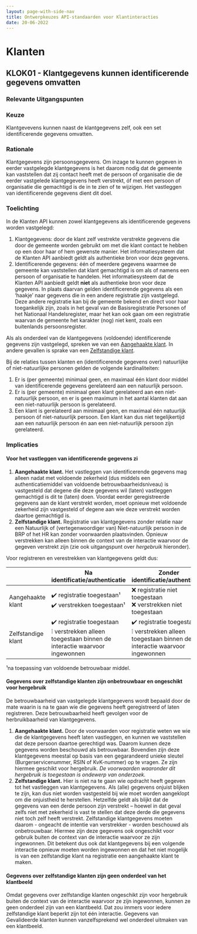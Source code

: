 ```yaml
---
layout: page-with-side-nav
title: Ontwerpkeuzes API-standaarden voor Klantinteracties
date: 20-06-2022
---
```


# Klanten

## KLOK01 - Klantgegevens kunnen identificerende gegevens omvatten

### Relevante Uitgangspunten

### Keuze

Klantgevevens kunnen naast de klantgegevens zelf, ook een set identificerende gegevens omvatten.

### Rationale
Klantgegevens zijn persoonsgegevens. Om inzage te kunnen gegeven in eerder vastgelegde klantgegevens is het daarom nodig dat de gemeente kan vaststellen dat zij contact heeft met de persoon of organisatie die de eerder vastgelede klantgegevens heeft verstrekt, óf met een persoon of organisatie die gemachtigd is de in te zien of te wijzigen. Het vastleggen van identificerende gegevens dient dit doel.

### Toelichting
In de Klanten API kunnen zowel klantgegevens als identificerende gegevens worden vastgelegd:

1. Klantgegevens: door de klant zelf vestrekte verstrekte gegevens die door de gemeente worden gebruikt om met die klant contact te hebben op een door haar of hem gewenste manier. Het informatiesysteem dat de Klanten API aanbiedt geldt als authentieke bron voor deze gegevens.
2. Identificerende gegevens: één of meerdere gegevens waarmee de gemeente kan vaststellen dat klant gemachtigd is om als of namens een persoon of organisatie te handelen. Het informatiesysteem dat de Klanten API aanbiedt geldt __niet__ als authentieke bron voor deze gegevens. In plaats daarvan gelden identificerende gegevens als een ‘haakje’ naar gegevens die in een andere registratie zijn vastgelegd. Deze andere registratie kan bij de gemeente bekend en direct voor haar toegankelijk zijn, zoals in het geval van de Basisregistratie Personen of het Nationaal Handelsregister, maar het kan ook gaan om een registratie waarvan de gemeente het karakter (nog) niet kent, zoals een buitenlands persoonsregister.

Als als onderdeel van de klantgegevens (voldoende) identificerende gegevens zijn vastgelegd, spreken we van een [Aangehaakte klant](/begrippen.md#aangehaakte-klant). In andere gevallen is sprake van een [Zelfstandige klant](/begrippen.md#zelfstandige-klant).

Bij de relaties tussen klanten en (identificerende gegevens over) natuurlijke of niet-natuurlijke personen gelden de volgende kardinaliteiten:

1.	Er is (per gemeente) minimaal geen, en maximaal één klant door middel van identificerende gegevens gerelateerd aan een natuurlijk persoon.
2.	Er is (per gemeente) minimaal geen klant gerelateerd aan een niet-natuurlijk persoon, en er is geen maximum in het aantal klanten dat aan een niet-natuurlijk persoon is gerelateerd.
3.	Een klant is gerelateerd aan minimaal geen, en maximaal één natuurlijk persoon óf niet-natuurlijk persoon. Een klant kan dus niet tegelijkertijd aan een natuurlijk persoon én aan een niet-natuurlijk persoon zijn gerelateerd.

### Implicaties

#### Voor het vastleggen van identificerende gegevens zi

1.	__Aangehaakte klant.__ Het vastleggen van identificerende gegevens mag alleen nadat met voldoende zekerheid (dus middels een authenticatiemiddel van voldoende betrouwbaarheidsniveau) is vastgesteld dat degene die deze gegevens wil (laten) vastleggen gemachtigd is dit te (laten) doen. Voordat eerder geregistreerde gegevens aan de klant verstrekt worden, moet opnieuw met voldoende zekerheid zijn vastgesteld of degene aan wie deze verstrekt worden daartoe gemachtigd is.
2.	__Zelfstandige klant.__ Registratie van klantgegevens zonder relatie naar een Natuurlijk of (vertegenwoordiger van) Niet-natuurlijk persoon in de BRP of het HR kan zonder voorwaarden plaatsvinden. Opnieuw verstrekken kan alleen binnen de context van de interactie waarvoor de gegeven verstrekt zijn (zie ook uitgangspunt over _hergebruik_ hieronder).

Voor registreren en verestrekken van klantgegevens geldt dus:

|                               | Na identificatie/authenticatie | Zonder identificatie/authenticatie |
| ----------------------------- | ------------------------------ | ---------------------------------- |
| Aangehaakte klant             | :heavy_check_mark: registratie toegestaan¹<br>:heavy_check_mark: verstrekken toegestaan¹  | :x: registratie niet toegestaan<br>:x: verstrekken niet toegestaan |
| Zelfstandige klant            | :heavy_check_mark: registratie toegestaan<br>:grey_exclamation: verstrekken alleen toegestaan binnen de interactie waarvoor ingewonnen | :heavy_check_mark: registratie toegestaan<br>:grey_exclamation: verstrekken alleen toegestaan binnen de interactie waarvoor ingewonnen  |

¹na toepassing van voldoende betrouwbaar middel.

#### Gegevens over zelfstandige klanten zijn onbetrouwbaar en ongeschikt voor hergebruik

De betrouwbaarheid van vastgelegde klantgegevens wordt bepaald door de mate waarin is na te gaan wíe die gegevens heeft geregistreerd of laten registreren. Deze betrouwbaarheid heeft gevolgen voor de herbruikbaarheid van klantgegevens.

1. __Aangehaakte klant.__ Door de voorwaarden voor registratie weten we wie die de klantgegevens heeft laten vastleggen, en kunnen we vaststellen dat deze persoon daartoe gerechtigd was. Daarom kunnen deze gegevens worden beschouwd als betrouwbaar. Bovendien zijn deze klantgegevens meestal op basis van een gegarandeerd unieke sleutel (Burgerservicenummer, RSIN of KvK-nummer) op te vragen. Ze zijn hiermee geschikt voor hergebruik. _De voorwaarden waaronder dit hergebruik is toegestaan is ondewerp van onderzoek._
2. __Zelfstandige klant.__ Hier is niet na te gaan wie opdracht heeft gegeven tot het vastleggen van klantgegevens. Als (alle) gegevens onjuist blijken te zijn, kan dus niet worden vastgesteld bij wie moet worden aangeklopt om die onjuistheid te herstellen. Hetzelfde geldt als blijkt dat de gegevens van een derde persoon zijn verstrekt – hoewel in dat geval zelfs niet met zekerheid is vast te stellen dat deze derde die gegevens niet toch zelf heeft verstrekt. Zelfstandige klantgegevens moeten daarom - ongeacht de intentie van verstrekker - worden beschouwd als onbetrouwbaar. Hiermee zijn deze gegevens ook ongeschikt voor gebruik buiten de context van de interactie waarvoor ze zijn ingewonnen. Dit betekent dus ook dat klantgegevens bij een volgende interactie opnieuw moeten worden ingewonnen en dat het niet mogelijk is van een zelfstandige klant na registratie een aangehaakte klant te maken.

#### Gegevens over zelfstandige klanten zijn geen onderdeel van het klantbeeld

Omdat gegevens over zelfstandige klanten ongeschikt zijn voor hergebruik buiten de context van de interactie waarvoor ze zijn ingewonnen, kunnen ze geen onderdeel zijn van een klantbeeld. Dat zou immers voor iedere zelfstandige klant beperkt zijn tot één interactie. Gegevens van Gevalideerde klanten kunnen vanzelfsprekend wel onderdeel uitmaken van een klantbeeld.
